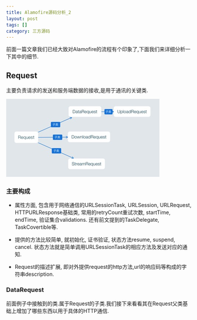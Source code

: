 ```yaml
---
title: Alamofire源码分析_2
layout: post
tags: []
category: 三方源码
---
```


前面一篇文章我们已经大致对Alamofire的流程有个印象了,下面我们来详细分析一下其中的细节.

## Request

主要负责请求的发送和服务端数据的接收,是用于通讯的关键类.

![alamofire_request](https://raw.githubusercontent.com/HighmoreXu/BlogImage/master/images/alamofire_request.png "alamofire_request")

### 主要构成

* 属性方面, 包含用于网络通信的URLSessionTask, URLSession, URLRequest, HTTPURLResponse基础类, 常用的retryCount重试次数, startTime, endTime, 验证集合validations. 还有前文提到的TaskDelegate, TaskCovertible等.

* 提供的方法比较简单, 就初始化, 证书验证, 状态方法resume, suspend, cancel.
状态方法就是简单调用URLSessionTask的相应方法及发送对应的通知.

* Request的描述扩展, 即对外提供request的http方法,url的响应码等构成的字符串description.

### DataRequest

前面例子中接触到的类.属于Request的子类.我们接下来看看其在Request父类基础上增加了哪些东西以用于具体的HTTP通信.






